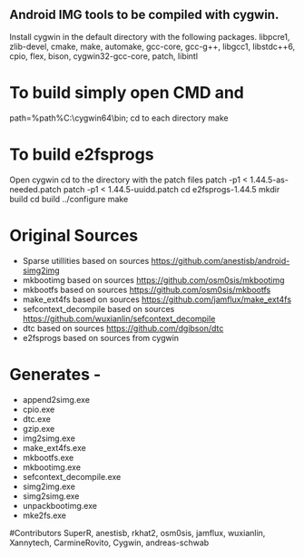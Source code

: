 ## Android IMG tools to be compiled with cygwin.


Install cygwin in the default directory with the following packages.
libpcre1, zlib-devel, cmake, make, automake, gcc-core, gcc-g++, libgcc1, libstdc++6, cpio, flex, bison, cygwin32-gcc-core, patch, libintl


# To build simply open CMD and
path=%path%C:\cygwin64\bin;
cd to each directory
make

# To build e2fsprogs
Open cygwin
cd to the directory with the patch files
patch -p1 < 1.44.5-as-needed.patch
patch -p1 < 1.44.5-uuidd.patch
cd e2fsprogs-1.44.5
mkdir build
cd build
../configure
make

# Original Sources
* Sparse utillities based on sources https://github.com/anestisb/android-simg2img
* mkbootimg based on sources https://github.com/osm0sis/mkbootimg
* mkbootfs based on sources https://github.com/osm0sis/mkbootfs
* make_ext4fs based on sources https://github.com/jamflux/make_ext4fs
* sefcontext_decompile based on sources https://github.com/wuxianlin/sefcontext_decompile
* dtc based on sources https://github.com/dgibson/dtc
* e2fsprogs based on sources from cygwin

# Generates - 
* append2simg.exe
* cpio.exe
* dtc.exe
* gzip.exe
* img2simg.exe
* make_ext4fs.exe
* mkbootfs.exe
* mkbootimg.exe
* sefcontext_decompile.exe
* simg2img.exe
* simg2simg.exe
* unpackbootimg.exe
* mke2fs.exe

#Contributors
SuperR, anestisb, rkhat2, osm0sis, jamflux, wuxianlin, Xannytech, CarmineRovito, Cygwin, andreas-schwab